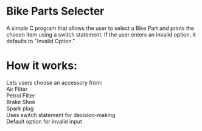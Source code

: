 # Bike Parts Selecter

A simple C program that allows the user to select a Bike Part and prints the chosen item using a switch statement. If the user enters an invalid option, it defaults to "Invalid Option."

# **How it works:**

Lets users choose an accessory from: <br>
Air Filter <br>
Petrol Filter <br>
Brake Shoe <br>
Spark plug <br>
Uses switch statement for decision-making <br>
Default option for invalid input
